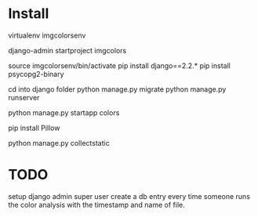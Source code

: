 # Install

virtualenv imgcolorsenv

django-admin startproject imgcolors

source imgcolorsenv/bin/activate
pip install django==2.2.\*
pip install psycopg2-binary

cd into django folder
python manage.py migrate
python manage.py runserver

python manage.py startapp colors

pip install Pillow

python manage.py collectstatic

# TODO

setup django admin super user
create a db entry every time someone runs the color analysis with the timestamp and name of file.
